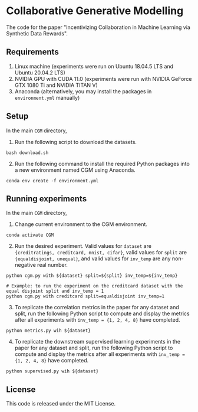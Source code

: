 # Collaborative Generative Modelling
The code for the paper "Incentivizing Collaboration in Machine Learning via Synthetic Data Rewards".

## Requirements
1. Linux machine (experiments were run on Ubuntu 18.04.5 LTS and Ubuntu 20.04.2 LTS)
2. NVIDIA GPU with CUDA 11.0 (experiments were run with NVIDIA GeForce GTX 1080 Ti and NVIDIA TITAN V)
3. Anaconda (alternatively, you may install the packages in `environment.yml` manually)

## Setup
In the main `CGM` directory,
1. Run the following script to download the datasets.
```shell
bash download.sh
```
2. Run the following command to install the required Python packages into a new environment named CGM using Anaconda.
```shell
conda env create -f environment.yml
```

## Running experiments
In the main `CGM` directory,
1. Change current environment to the CGM environment.
```shell
conda activate CGM
```
2. Run the desired experiment. Valid values for `dataset` are `{creditratings, creditcard, mnist, cifar}`, valid values for `split` are `{equaldisjoint, unequal}`, and valid values for `inv_temp` are any non-negative real number.
```shell
python cgm.py with ${dataset} split=${split} inv_temp=${inv_temp}
```
```
# Example: to run the experiment on the creditcard dataset with the equal disjoint split and inv_temp = 1
python cgm.py with creditcard split=equaldisjoint inv_temp=1
```
3. To replicate the correlation metrics in the paper for any dataset and split, run the following Python script to compute and display the metrics after all experiments with `inv_temp = {1, 2, 4, 8}` have completed.
```
python metrics.py wih ${dataset}
```
4. To replicate the downstream supervised learning experiments in the paper for any dataset and split, run the following Python script to compute and display the metrics after all experiments with `inv_temp = {1, 2, 4, 8}` have completed.
```
python supervised.py wih ${dataset}
```

## License
This code is released under the MIT License.
